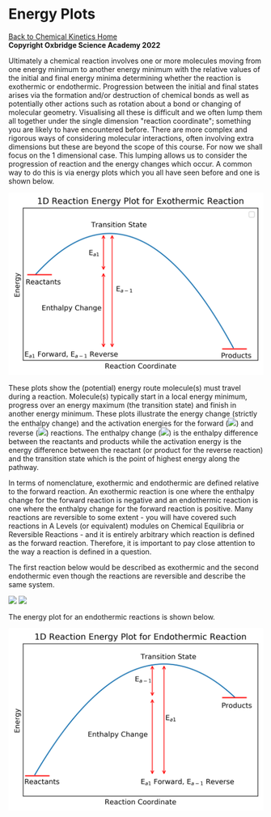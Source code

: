 # Energy Plots

[Back to Chemical Kinetics Home](./contents.md)<br /> **Copyright Oxbridge Science Academy 2022**



Ultimately a chemical reaction involves one or more molecules moving from one energy minimum to another energy minimum with the relative values of the initial and final energy minima determining whether the reaction is exothermic or endothermic. Progression between the initial and final states arises via the formation and/or destruction of chemical bonds as well as potentially other actions such as rotation about a bond or changing of molecular geometry. Visualising all these is difficult and we often lump them all together under the single dimension "reaction coordinate"; something you are likely to have encountered before. There are more complex and rigorous ways of considering molecular interactions, often involving extra dimensions but these are beyond the scope of this course. For now we shall focus on the 1 dimensional case.
This lumping allows us to consider the progression of reaction and the energy changes which occur. A common way to do this is via energy plots which you all have seen before and one is shown below. 

![alt text](./figures/Exothermic_plot.png)

 
These plots show the (potential) energy route molecule(s) must travel during a reaction. Molecule(s) typically start in a local energy minimum, progress over an energy maximum (the transition state) and finish in another energy minimum. These plots illustrate the energy change (strictly the enthalpy change) and the activation energies for the forward (<img src="https://render.githubusercontent.com/render/math?math=E_a">) and reverse (<img src="https://render.githubusercontent.com/render/math?math=E_{a-1}">) reactions. 
The enthalpy change (<img src="https://render.githubusercontent.com/render/math?math=\Delta H">) is the enthalpy difference between the reactants and products while the activation energy is the energy difference between the reactant (or product for the reverse reaction) and the transition state which is the point of highest energy along the pathway.  

In terms of nomenclature, exothermic and endothermic are defined relative to the forward reaction. An exothermic reaction is one where the enthalpy change for the forward reaction is negative and an endothermic reaction is one where the enthalpy change for the forward reaction is positive. Many reactions are reversible to some extent - you will have covered such reactions in A Levels (or equivalent) modules on Chemical Equilibria or Reversible Reactions - and it is entirely arbitrary which reaction is defined as the forward reaction. Therefore, it is important to pay close attention to the way a reaction is defined in a question. 

The first reaction below would be described as exothermic and the second endothermic even though the reactions are reversible and describe the same system.

<img src="https://render.githubusercontent.com/render/math?math=2 NO_2 \rightarrow N_2O_4">

<img src="https://render.githubusercontent.com/render/math?math=N_2O_4 \rightarrow 2NO_2">


The energy plot for an endothermic reactions is shown below.

![alt text](./figures/Endotehrmic_plot.png)

